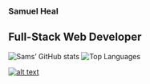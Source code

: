 ### Samuel Heal
## Full-Stack Web Developer

![Sams’ GitHub stats](https://github-readme-stats.vercel.app/api?username=SamuelHeal&theme=dracula&show_icons=true&count_private=true "Sams’ GutHub Stats")
![Top Languages](https://github-readme-stats.vercel.app/api/top-langs/?username=SamuelHeal&theme=dracula "Sams’ Top Languages Card")

<a href="https://www.linkedin.com/in/samuelheal"> ![alt text](https://img.shields.io/badge/-LinkedIn-0e76a8?style=plastic&logo=linkedIn)</a>
<!--
**SamuelHeal/SamuelHeal** is a ✨ _special_ ✨ repository because its `README.md` (this file) appears on your GitHub profile.

Here are some ideas to get you started:

- 🔭 I’m currently working on ...
- 🌱 I’m currently learning ...
- 👯 I’m looking to collaborate on ...
- 🤔 I’m looking for help with ...
- 💬 Ask me about ...
- 📫 How to reach me: ...
- 😄 Pronouns: ...
- ⚡ Fun fact: ...
-->
